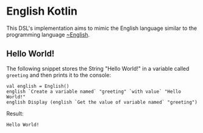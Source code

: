# English Kotlin

This DSL's implementation aims to mimic the English language similar to the
programming language [~English](https://esolangs.org/wiki/~English).

## Hello World!

The following snippet stores the String "Hello World!" in a variable called
`greeting` and then prints it to the console:

```
val english = English()
english `Create a variable named` "greeting" `with value` "Hello World!"
english Display (english `Get the value of variable named` "greeting")
```

Result:

`Hello World!`
